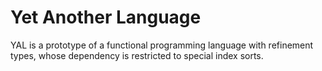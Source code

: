 Yet Another Language
====================
YAL is a prototype of a functional programming language with refinement types, whose dependency is restricted to special index sorts.

